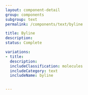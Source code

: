 ```yaml
---
layout: component-detail
group: components
subgroup: text
permalink: /components/text/byline

title: Byline
description:
status: Complete

variations:
- title:
  description:
  includeClassification: molecules
  includeCategory: text
  includeName: byline


---
```

